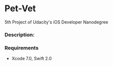 # Pet-Vet
5th Project of Udacity's iOS Developer Nanodegree

### Description: 


### Requirements
* Xcode 7.0, Swift 2.0
